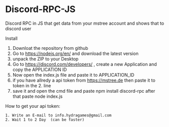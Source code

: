 # Discord-RPC-JS
Discord RPC in JS that get data from your mstree account and shows that to discord user

Install

  1. Downloat the repository from github
  2. Go to https://nodejs.org/en/ and download the latest version 
  3. unpack the ZIP to your Desktop
  4. Go to https://discord.com/developers/ , create a new Application and copy the APPLICATION ID
  5. Now open the index.js file and paste it to APPLICATION_ID
  6. if you have allredy a api token from https://mstree.de then paste it to token in the 2. line
  7. save it and  open the cmd file and paste  npm install discord-rpc  after that paste node index.js



 How to get your api token:

    1. Write an E-mail to info.hydragames@gmail.com
    2. Wait 1 to 2 Day  (can be faster)
